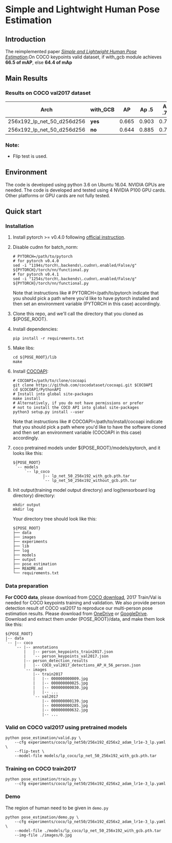 # Simple and Lightwight Human Pose Estimation

## Introduction
The reimplemented paper [*Simple and Lightwight Human Pose Estimation*](http://arxiv.org/abs/1911.10346).On COCO keypoints valid dataset, if with_gcb module  achieves **66.5 of mAP**, else **64.4 of mAp** </br>

## Main Results
### Results on COCO val2017 dataset
|   Arch | with_GCB | AP    | Ap .5 | AP .75 | AP (M) | AP (L) | AR    | AR .5 | AR .75 | AR (M) | AR (L)  |
|  ----  | ----  | ----  | ---- | ---- | ----  | ---- | ---- | ---- | ---- | ---- | ---- |
| 256x192_lp_net_50_d256d256 | **yes** | 0.665 | 0.903 | 0.746 | 0.644 | 0.697 | 0.700 | 0.911 | 0.771 | 0.672 | 0.743 |
| 256x192_lp_net_50_d256d256 | **no** | 0.644 | 0.885 | 0.715 | 0.619 | 0.685 | 0.679 | 0.898 | 0.742 | 0.647 | 0.725 |

### Note:
- Flip test is used.

## Environment
The code is developed using python 3.6 on Ubuntu 16.04. NVIDIA GPUs are needed. The code is developed and tested using 4 NVIDIA P100 GPU cards. Other platforms or GPU cards are not fully tested.

## Quick start
### Installation
1. Install pytorch >= v0.4.0 following [official instruction](https://pytorch.org/).
2. Disable cudnn for batch_norm:
   ```
   # PYTORCH=/path/to/pytorch
   # for pytorch v0.4.0
   sed -i "1194s/torch\.backends\.cudnn\.enabled/False/g" ${PYTORCH}/torch/nn/functional.py
   # for pytorch v0.4.1
   sed -i "1254s/torch\.backends\.cudnn\.enabled/False/g" ${PYTORCH}/torch/nn/functional.py
   ```
   Note that instructions like # PYTORCH=/path/to/pytorch indicate that you should pick a path where you'd like to have pytorch installed  and then set an environment variable (PYTORCH in this case) accordingly.
1. Clone this repo, and we'll call the directory that you cloned as ${POSE_ROOT}.
2. Install dependencies:
   ```
   pip install -r requirements.txt
   ```
3. Make libs:
   ```
   cd ${POSE_ROOT}/lib
   make
   ```
3. Install [COCOAPI](https://github.com/cocodataset/cocoapi):
   ```
   # COCOAPI=/path/to/clone/cocoapi
   git clone https://github.com/cocodataset/cocoapi.git $COCOAPI
   cd $COCOAPI/PythonAPI
   # Install into global site-packages
   make install
   # Alternatively, if you do not have permissions or prefer
   # not to install the COCO API into global site-packages
   python3 setup.py install --user
   ```
   Note that instructions like # COCOAPI=/path/to/install/cocoapi indicate that you should pick a path where you'd like to have the software cloned and then set an environment variable (COCOAPI in this case) accordingly.
7. coco pretrained models under ${POSE_ROOT}/models/pytorch, and it looks like this:

   ```
   ${POSE_ROOT}
    `-- models
        `-- lp_coco
                |-- lp_net_50_256x192_with_gcb.pth.tar
                `-- lp_net_50_256x192_without_gcb.pth.tar
   ```

4. Init output(training model output directory) and log(tensorboard log directory) directory:

   ```
   mkdir output 
   mkdir log
   ```

   Your directory tree should look like this:

   ```
   ${POSE_ROOT}
   ├── data
   ├── images
   ├── experiments
   ├── lib
   ├── log
   ├── models
   ├── output
   ├── pose_estimation
   ├── README.md
   └── requirements.txt
   ```
   
### Data preparation
**For COCO data**, please download from [COCO download](http://cocodataset.org/#download), 2017 Train/Val is needed for COCO keypoints training and validation. We also provide person detection result of COCO val2017 to reproduce our multi-person pose estimation results. Please download from [OneDrive](https://1drv.ms/f/s!AhIXJn_J-blWzzDXoz5BeFl8sWM-) or [GoogleDrive](https://drive.google.com/drive/folders/1fRUDNUDxe9fjqcRZ2bnF_TKMlO0nB_dk?usp=sharing).
Download and extract them under {POSE_ROOT}/data, and make them look like this:
```
${POSE_ROOT}
|-- data
`-- |-- coco
    `-- |-- annotations
        |   |-- person_keypoints_train2017.json
        |   `-- person_keypoints_val2017.json
        |-- person_detection_results
        |   |-- COCO_val2017_detections_AP_H_56_person.json
        `-- images
            |-- train2017
            |   |-- 000000000009.jpg
            |   |-- 000000000025.jpg
            |   |-- 000000000030.jpg
            |   |-- ... 
            `-- val2017
                |-- 000000000139.jpg
                |-- 000000000285.jpg
                |-- 000000000632.jpg
                |-- ... 
```
### Valid on COCO val2017 using pretrained models

```
python pose_estimation/valid.py \
    --cfg experiments/coco/lp_net50/256x192_d256x2_adam_lr1e-3_lp.yaml \
    --flip-test \
    --model-file models/lp_coco/lp_net_50_256x192_with_gcb.pth.tar
```

### Training on COCO train2017

```
python pose_estimation/train.py \
    --cfg experiments/coco/lp_net50/256x192_d256x2_adam_lr1e-3_lp.yaml
```
### Demo
The region of human need to be given in ```demo.py```

```
python pose_estimation/demo.py \
    --cfg experiments/coco/lp_net50/256x192_d256x2_adam_lr1e-3_lp.yaml \
    --model-file ./models/lp_coco/lp_net_50_256x192_with_gcb.pth.tar
    --img-file ./images/0.jpg
```

